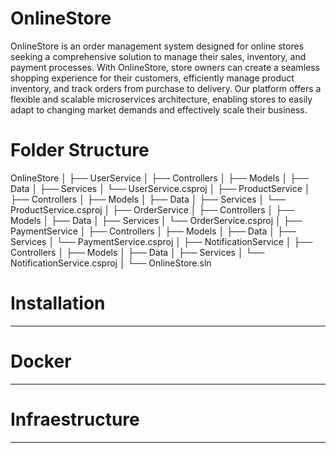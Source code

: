 # OnlineStore

OnlineStore is an order management system designed for online stores seeking a comprehensive solution to manage their sales, inventory, and payment processes. With OnlineStore, store owners can create a seamless shopping experience for their customers, efficiently manage product inventory, and track orders from purchase to delivery. Our platform offers a flexible and scalable microservices architecture, enabling stores to easily adapt to changing market demands and effectively scale their business.

# Folder Structure 
OnlineStore
│
├── UserService
│   ├── Controllers
│   ├── Models
│   ├── Data
│   ├── Services
│   └── UserService.csproj
│
├── ProductService
│   ├── Controllers
│   ├── Models
│   ├── Data
│   ├── Services
│   └── ProductService.csproj
│
├── OrderService
│   ├── Controllers
│   ├── Models
│   ├── Data
│   ├── Services
│   └── OrderService.csproj
│
├── PaymentService
│   ├── Controllers
│   ├── Models
│   ├── Data
│   ├── Services
│   └── PaymentService.csproj
│
├── NotificationService
│   ├── Controllers
│   ├── Models
│   ├── Data
│   ├── Services
│   └── NotificationService.csproj
│
└── OnlineStore.sln



# Installation 
---
# Docker
---
# Infraestructure 
---
